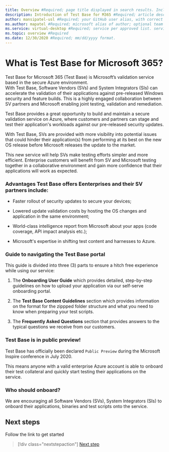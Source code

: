 ```yaml
---
title: Overview #Required; page title displayed in search results. Include the brand.
description: Introduction of Test Base for M365 #Required; article description that is displayed in search results.
author: mansipatel-usl #Required; your GitHub user alias, with correct capitalization.
ms.author: mapatel #Required; microsoft alias of author; optional team alias.
ms.service: virtual-desktop #Required; service per approved list. service slug assigned to your service by ACOM.
ms.topic: overview #Required
ms.date: 12/30/2020 #Required; mm/dd/yyyy format.
---
```


<!---Recommended: Remove all the comments in this template before you sign-off or merge to master.--->

<!---overview articles are for new customers and explain the service from a technical point of view.
They are not intended to define benefits or value prop; that would be in marketing content.
--->

# What is Test Base for Microsoft 365? 
<!---Required: 
For the H1 - that's the primary heading at the top of the article - use the format "What is <service>?"
You can also use this in the TOC if your service name doesn’t cause the phrase to wrap.
--->
Test Base for Microsoft 365 (Test Base) is Microsoft’s validation service based in the secure Azure environment.  
With Test Base, Software Vendors (SVs) and System Integrators (SIs) can accelerate the validation of their applications against pre-released Windows security and feature builds. This is a highly engaged collaboration between SV partners and Microsoft enabling joint testing, validation and remediation.

Test Base provides a great opportunity to build and maintain a secure validation service on Azure, where customers and partners can stage and test their application's workloads against our pre-released security updates.

With Test Base, SVs are provided with more visibility into potential issues that could hinder their application(s) from performing at its best on the new OS release before Microsoft releases the update to the market.

This new service will help SVs make testing efforts simpler and more efficient. Enterprise customers will benefit from SV and Microsoft testing together in a collaborative environment and gain more confidence that their applications will work as expected. 

### Advantages Test Base offers Eenterprises and their SV partners include: 
 
  *	Faster rollout of security updates to secure your devices; 
 
  *	Lowered update validation costs by hosting the OS changes and application in the same environment; 
  
  *	World-class intelligence report from Microsoft about your apps (code coverage, API impact analysis etc.); 
  
  *	Microsoft's expertise in shifting test content and harnesses to Azure. 


### Guide to navigating the Test Base portal

This guide is divided into three (3) parts to ensure a hitch free experience while using our service:

1. The **Onboarding User Guide** which provides detailed, step-by-step guidelines on how to upload your application via our self-serve onboarding portal. 

2. The **Test Base Content Guidelines** section which provides information on the format for the zippped folder structure and what you need to know when preparing your test scripts.

3. The **Frequently Asked Questions** section that provides answers to the typical questions we receive from our customers.

### Test Base is in public preview!

Test Base has officially been declared ```Public Preview``` during the Microsoft Inspire conference in July 2020. 

This means anyone with a valid enterprise Azure account is able to onboard their test collateral and quickly start testing their applications on the service.

### Who should onboard?

We are encouraging all Software Vendors (SVs), System Integrators (SIs) to onboard their applications, binaries and test scripts onto the service.

<!--- Eventually we will edit this section to include Enterprise partners as well. We will need to re-evaluate when we get closer to public preview --->

## Next steps

Follow the link to get started
> [!div class="nextstepaction"]
> [Next step](createaccount.md)
